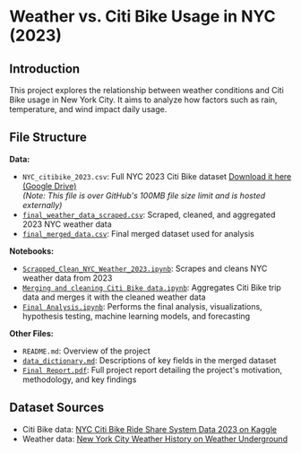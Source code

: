 # Weather vs. Citi Bike Usage in NYC (2023)

## Introduction
This project explores the relationship between weather conditions and Citi Bike usage in New York City. It aims to analyze how factors such as rain, temperature, and wind impact daily usage.

## File Structure
**Data:**  
  - `NYC_citibike_2023.csv`: Full NYC 2023 Citi Bike dataset
 [Download it here (Google Drive)](https://drive.google.com/file/d/1Z6TtwEiiS1gXGgsxzyYDBJkUAuh6GwNH/view?usp=sharing)  
  *(Note: This file is over GitHub's 100MB file size limit and is hosted externally)* 
- [`final_weather_data_scraped.csv`](Data/final_weather_data_scraped.csv): Scraped, cleaned, and aggregated 2023 NYC weather data  
- [`final_merged_data.csv`](Data/final_merged_data.csv): Final merged dataset used for analysis

**Notebooks:**  
- [`Scrapped_Clean_NYC_Weather_2023.ipynb`](Notebooks/Scrapped_Clean_NYC_Weather_2023.ipynb): Scrapes and cleans NYC weather data from 2023
- [`Merging and cleaning Citi Bike data.ipynb`](Notebooks/Merging%20and%20cleaning%20Citi%20Bike%20data.ipynb): Aggregates Citi Bike trip data and merges it with the cleaned weather data
- [`Final Analysis.ipynb`](Notebooks/Final%20Analysis.ipynb): Performs the final analysis, visualizations, hypothesis testing, machine learning models, and forecasting 
  
**Other Files:**  
- `README.md`: Overview of the project  
- [`data_dictionary.md`](data_dictionary.md): Descriptions of key fields in the merged dataset
- [`Final Report.pdf`](Final%20Report.pdf): Full project report detailing the project's motivation, methodology, and key findings
  
## Dataset Sources
- Citi Bike data: [NYC Citi Bike Ride Share System Data 2023 on Kaggle](https://www.kaggle.com/datasets/hassanabsar/nyc-citi-bike-ride-share-system-data-2023?resource=download)
- Weather data: [New York City Weather History on Weather Underground](https://www.wunderground.com/history/daily/us/ny/new-york-city/KLGA/date/2023-1-1)
